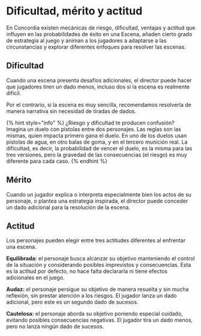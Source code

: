 # Dificultad, mérito y actitud

En Concordia existen mecánicas de riesgo, dificultad, ventajas y actitud que influyen en las probabilidades de éxito en una Escena, añaden cierto grado de estrategia al juego y animan a los jugadores a adaptarse a las circunstancias y explorar diferentes enfoques para resolver las escenas.

## Dificultad

Cuando una escena presenta desafíos adicionales, el director puede hacer que jugadores tiren un dado menos, incluso dos si la escena es realmente difícil.

Por el contrario, si la escena es muy sencilla, recomendamos resolverla de manera narrativa sin necesidad de tiradas de dados.

{% hint style="info" %}
¿Riesgo y dificultad te producen confusión? Imagina un duelo con pistolas entre dos personajes. Las reglas son las mismas, quien impacta primero gana el duelo. En uno de los duelos usan pistolas de agua, en otro balas de goma, y en el tercero munición real. La dificultad, es decir, la probabilidad de vencer el duelo, es la misma para las tres versiones, pero la gravedad de las consecuencias (el riesgo) es muy diferente para cada caso.
{% endhint %}

## Mérito

Cuando un jugador explica o interpreta especialmente bien los actos de su personaje, o plantea una estrategia inspirada, el director puede conceder un dado adicional para la resolución de la escena.

## Actitud

Los personajes pueden elegir entre tres actitudes diferentes al enfrentar una escena.

**Equilibrada:** el personaje busca alcanzar su objetivo manteniendo el control de la situación y considerando posibles imprevistos y consecuencias. Esta es la actitud por defecto, no hace falta declararla ni tiene efectos adicionales en el juego.

**Audaz:** el personaje persigue su objetivo de manera resuelta y sin mucha reflexión, sin prestar atención a los riesgos. El jugador lanza un dado adicional, pero este es un segundo dado de sucesos.

**Cautelosa:** el personaje aborda su objetivo poniendo especial cuidado, evitando posibles consecuencias negativas. El jugador tira un dado menos, pero no lanza ningún dado de sucesos.
